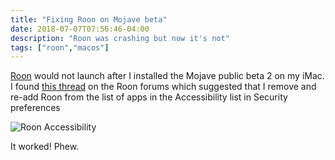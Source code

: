 ```yaml
---
title: "Fixing Roon on Mojave beta"
date: 2018-07-07T07:56:46-04:00 
description: "Roon was crashing but now it's not"
tags: ["roon","macos"]
---
```


[Roon](https://roonlabs.com) would not launch after I installed the Mojave
public beta 2 on my iMac. I found [this
thread](https://community.roonlabs.com/t/roon-crashes-on-macos-10-14-mojave-beta/45568/2?u=jack_baty)
on the Roon forums which suggested that I remove and re-add Roon from the list of apps in
the Accessibility list in Security preferences

![Roon Accessibility](/img/2018/2018-07-07_roon-accessibility.png)

It worked! Phew.
